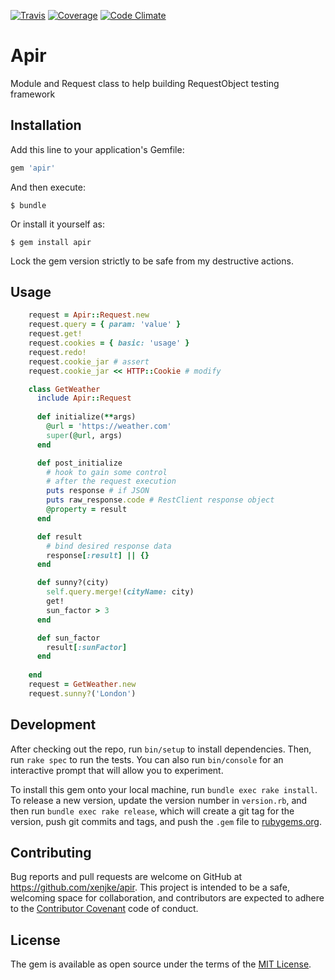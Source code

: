 [![Travis](https://travis-ci.org/xenjke/apir.svg?branch=master)](https://travis-ci.org/xenjke/apir)
[![Coverage](https://coveralls.io/repos/github/xenjke/apir/badge.svg?branch=master)](https://coveralls.io/github/xenjke/apir?branch=master)
[![Code Climate](https://codeclimate.com/github/xenjke/apir/badges/gpa.svg)](https://codeclimate.com/github/xenjke/apir)

# Apir

Module and Request class to help building RequestObject testing framework

## Installation

Add this line to your application's Gemfile:

```ruby
gem 'apir'
```

And then execute:

    $ bundle

Or install it yourself as:

    $ gem install apir

Lock the gem version strictly to be safe from my destructive actions.

## Usage

```ruby
    request = Apir::Request.new
    request.query = { param: 'value' }
    request.get!
    request.cookies = { basic: 'usage' }
    request.redo!
    request.cookie_jar # assert
    request.cookie_jar << HTTP::Cookie # modify

    class GetWeather
      include Apir::Request
      
      def initialize(**args)
        @url = 'https://weather.com'
        super(@url, args)
      end

      def post_initialize
        # hook to gain some control
        # after the request execution
        puts response # if JSON
        puts raw_response.code # RestClient response object
        @property = result
      end

      def result
        # bind desired response data
        response[:result] || {}
      end

      def sunny?(city)
        self.query.merge!(cityName: city)
        get!
        sun_factor > 3
      end

      def sun_factor
        result[:sunFactor]
      end
      
    end
    request = GetWeather.new
    request.sunny?('London')
```

## Development

After checking out the repo, run `bin/setup` to install dependencies. Then, run `rake spec` to run the tests. You can also run `bin/console` for an interactive prompt that will allow you to experiment.

To install this gem onto your local machine, run `bundle exec rake install`. To release a new version, update the version number in `version.rb`, and then run `bundle exec rake release`, which will create a git tag for the version, push git commits and tags, and push the `.gem` file to [rubygems.org](https://rubygems.org).

## Contributing

Bug reports and pull requests are welcome on GitHub at https://github.com/xenjke/apir. This project is intended to be a safe, welcoming space for collaboration, and contributors are expected to adhere to the [Contributor Covenant](http://contributor-covenant.org) code of conduct.


## License

The gem is available as open source under the terms of the [MIT License](http://opensource.org/licenses/MIT).

